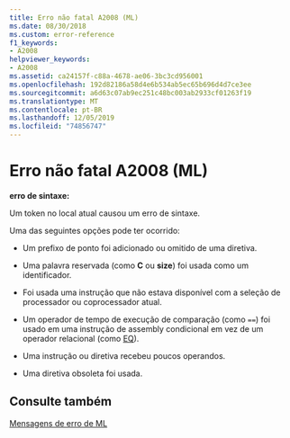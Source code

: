 ```yaml
---
title: Erro não fatal A2008 (ML)
ms.date: 08/30/2018
ms.custom: error-reference
f1_keywords:
- A2008
helpviewer_keywords:
- A2008
ms.assetid: ca24157f-c88a-4678-ae06-3bc3cd956001
ms.openlocfilehash: 192d82186a58d4e6b534ab5ec65b696d4d7ce3ee
ms.sourcegitcommit: a6d63c07ab9ec251c48bc003ab2933cf01263f19
ms.translationtype: MT
ms.contentlocale: pt-BR
ms.lasthandoff: 12/05/2019
ms.locfileid: "74856747"
---
```

# <a name="ml-nonfatal-error-a2008"></a>Erro não fatal A2008 (ML)

**erro de sintaxe:**

Um token no local atual causou um erro de sintaxe.

Uma das seguintes opções pode ter ocorrido:

- Um prefixo de ponto foi adicionado ou omitido de uma diretiva.

- Uma palavra reservada (como **C** ou **size**) foi usada como um identificador.

- Foi usada uma instrução que não estava disponível com a seleção de processador ou coprocessador atual.

- Um operador de tempo de execução de comparação (como `==`) foi usado em uma instrução de assembly condicional em vez de um operador relacional (como [EQ](../../assembler/masm/operator-eq.md)).

- Uma instrução ou diretiva recebeu poucos operandos.

- Uma diretiva obsoleta foi usada.

## <a name="see-also"></a>Consulte também

[Mensagens de erro de ML](../../assembler/masm/ml-error-messages.md)<br/>